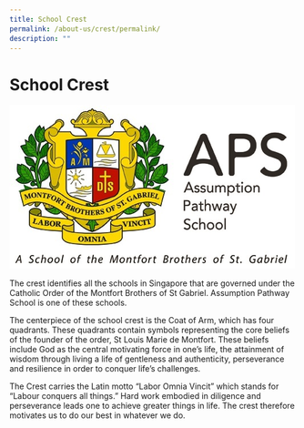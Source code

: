 ```yaml
---
title: School Crest
permalink: /about-us/crest/permalink/
description: ""
---
```

School Crest
============

![](/images/APS-LOGO_new.jpg)

The crest identifies all the schools in Singapore that are governed under the Catholic Order of the Montfort Brothers of St Gabriel. Assumption Pathway School is one of these schools.

The centerpiece of the school crest is the Coat of Arm, which has four quadrants. These quadrants contain symbols representing the core beliefs of the founder of the order, St Louis Marie de Montfort. These beliefs include God as the central motivating force in one’s life, the attainment of wisdom through living a life of gentleness and authenticity, perseverance and resilience in order to conquer life’s challenges.

The Crest carries the Latin motto “Labor Omnia Vincit” which stands for “Labour conquers all things.” Hard work embodied in diligence and perseverance leads one to achieve greater things in life. The crest therefore motivates us to do our best in whatever we do.